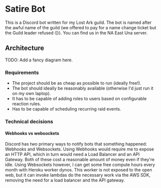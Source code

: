 # Satire Bot
This is a Discord bot written for my Lost Ark guild. The bot is named after the awful name of the guild (we offered to pay for a name change ticket but the Guild leader refused 😔). You can find us in the NA East Una server.

## Architecture
TODO: Add a fancy diagram here. 

### Requirements
- The project should be as cheap as possible to run (ideally free!).
- The bot should ideally be reasonably available (otherwise I'd just run it on my own laptop).
- It has to be capable of adding roles to users based on configurable reaction rules.
- Has to be capable of scheduling recurring raid events.

### Technical decisions
#### Webhooks vs websockets
Discord has two primary ways to notify bots that something happened: Webhooks and Websockets.
Using Webhooks would require me to expose an HTTP API, which in turn would need a Load Balancer and an API Gateway. Both of these cost a reasonable amount of money even if they're idle.
Using Websockets however, I can get some free compute hours every month with Heroku worker dynos. This worker is not exposed to the open web, but it can invoke lambdas do the necessary work via the AWS SDK, removing the need for a load balancer and the API gateway.